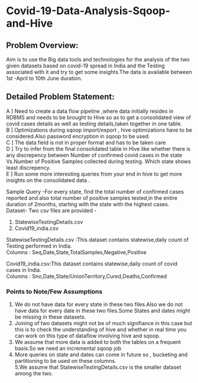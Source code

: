 # Covid-19-Data-Analysis-Sqoop-and-Hive

## Problem Overview: 
Aim is to use the Big data tools and technologies for the analysis of the two given datasets based on covid-19 spread in India and the Testing associated with it and try to get some insights.The data is available between 1st -April to 10th June duration. 

## Detailed Problem Statement:  
A ] Need to create a data flow pipeline ,where data initially resides in RDBMS and needs to be brought to Hive so as to get a consolidated view of covid cases details as well as testing details,taken together in one table.  
B ] Optimizations during sqoop import/export , hive optimizations have to be considered.Also password encryption in sqoop to be used.  
C ] The data field is not in proper format and has to be taken care  
D ] Try to infer from the final consolidated table in Hive like whether there is any discrepency between Number of confirmed covid cases in the state Vs.Number of Positive Samples collected during testing. Which state shows least discrepency.  
E ] Run some more interesting queries from your end in hive to get more insights on the consolidated data .  

Sample Query -For every state, find the total number of confirmed cases reported and also total number of positive samples tested,in the entire
duration of 2months, starting with the state with the highest cases.  
Dataset- Two csv files are provided -  
1. StatewiseTestingDetails.csv  
2. Covid19_india.csv
   
StatewiseTestingDetails.csv :This dataset contains statewise,daily count of Testing performed in India.  
Columns : Seq,Date,State,TotalSamples,Negative,Positive  

Covid19_india.csv:This dataset contains statewise,daily count of covid cases in India.  
Columns : Sno,Date,State/UnionTerritory,Cured,Deaths,Confirmed  


### Points to Note/Few Assumptions  
1. We do not have data for every state in these two files.Also we do not have data for every date in these two files.Some States and dates might be missing in these datasets.  
2. Joining of two datasets might not be of much signifiance in this case but this is to check the understanding of hive and whether in real time you can work on this type of dataflow involving hive and sqoop.  
3. We assume that more data is added to both the tables on a frequent basis.So we need an incremental sqoop job  
4. More queries on state and dates can come in future so , bucketing and partitioning to be used on these columns.  
5.We assume that StatewiseTestingDetails.csv is the smaller dataset among the two.
